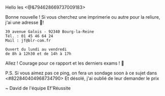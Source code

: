 Hello les <@&794628669737009183>

Bonne nouvelle !
Si vous cherchez une imprimerie ou autre pour la reliure, j'ai une adresse 📍!
```
39 avenue Galois - 92340 Bourg-la-Reine
Tél. : 01 45 46 64 24
Mail : jf@blr-com.fr

Ouvert du lundi au vendredi
de 8h à 12h30 et de 14h à 17h
```
Allez ! Courage pour ce rapport et les derniers exams ! 💯

P.S.
Si vous aimez pas ce ping, on fera un sondage soon à ce sujet dans <#822840404968734790>
Et désolé, j'ai oublié de leur demander le prix

~ David de l'équipe Ef'Réussite

